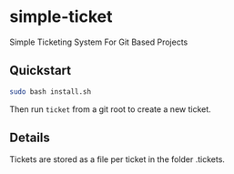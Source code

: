 # simple-ticket
Simple Ticketing System For Git Based Projects

## Quickstart
``` bash
sudo bash install.sh
```
Then run `ticket` from a git root to create a new ticket.

## Details
Tickets are stored as a file per ticket in the folder .tickets.
